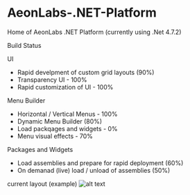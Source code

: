 # AeonLabs-.NET-Platform
Home of AeonLabs .NET Platform
(currently using .Net 4.7.2)

Build Status

UI
- Rapid develpment of custom grid layouts (90%)
- Transparency UI - 100%
- Rapid customization of UI - 100%

Menu Builder
- Horizontal / Vertical Menus - 100% 
- Dynamic Menu Builder (80%)
- Load packqages and widgets - 0%
- Menu visual effects - 70%

Packages and Widgets
- Load assemblies and prepare for rapid deployment (60%)
- On demanad (live) load / unload of assemblies (50%)


current layout (example)
![alt text](http://www.aeonlabs.solutions/images/github/layout3.jpg)
